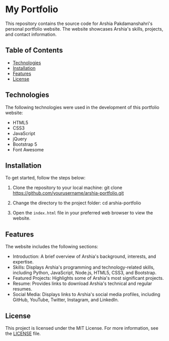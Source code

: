 # My Portfolio

This repository contains the source code for Arshia Pakdamanshahri's personal portfolio website. The website showcases Arshia's skills, projects, and contact information.

## Table of Contents

- [Technologies](#technologies)
- [Installation](#installation)
- [Features](#features)
- [License](#license)

## Technologies

The following technologies were used in the development of this portfolio website:

- HTML5
- CSS3
- JavaScript
- jQuery
- Bootstrap 5
- Font Awesome

## Installation

To get started, follow the steps below:

1. Clone the repository to your local machine:
git clone https://github.com/yourusername/arshia-portfolio.git

2. Change the directory to the project folder:
cd arshia-portfolio

3. Open the `index.html` file in your preferred web browser to view the website.

## Features

The website includes the following sections:

- Introduction: A brief overview of Arshia's background, interests, and expertise.
- Skills: Displays Arshia's programming and technology-related skills, including Python, JavaScript, Node.js, HTML5, CSS3, and Bootstrap.
- Featured Projects: Highlights some of Arshia's most significant projects.
- Resume: Provides links to download Arshia's technical and regular resumes.
- Social Media: Displays links to Arshia's social media profiles, including GitHub, YouTube, Twitter, Instagram, and LinkedIn.

## License

This project is licensed under the MIT License. For more information, see the [LICENSE](LICENSE) file.
